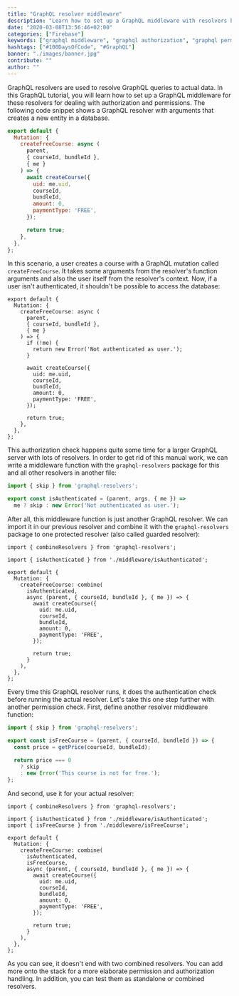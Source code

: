 ```yaml
---
title: "GraphQL resolver middleware"
description: "Learn how to set up a GraphQL middleware with resolvers handling authorization and permissions ..."
date: "2020-03-08T13:56:46+02:00"
categories: ["Firebase"]
keywords: ["graphql middleware", "graphql authorization", "graphql permissions"]
hashtags: ["#100DaysOfCode", "#GraphQL"]
banner: "./images/banner.jpg"
contribute: ""
author: ""
---
```


<Sponsorship />

GraphQL resolvers are used to resolve GraphQL queries to actual data. In this GraphQL tutorial, you will learn how to set up a GraphQL middleware for these resolvers for dealing with authorization and permissions. The following code snippet shows a GraphQL resolver with arguments that creates a new entity in a database.

```javascript
export default {
  Mutation: {
    createFreeCourse: async (
      parent,
      { courseId, bundleId },
      { me }
    ) => {
      await createCourse({
        uid: me.uid,
        courseId,
        bundleId,
        amount: 0,
        paymentType: 'FREE',
      });

      return true;
    },
  },
};
```

In this scenario, a user creates a course with a GraphQL mutation called `createFreeCourse`. It takes some arguments from the resolver's function arguments and also the user itself from the resolver's context. Now, if a user isn't authenticated, it shouldn't be possible to access the database:

```javascript{8-10}
export default {
  Mutation: {
    createFreeCourse: async (
      parent,
      { courseId, bundleId },
      { me }
    ) => {
      if (!me) {
        return new Error('Not authenticated as user.');
      }

      await createCourse({
        uid: me.uid,
        courseId,
        bundleId,
        amount: 0,
        paymentType: 'FREE',
      });

      return true;
    },
  },
};
```

This authorization check happens quite some time for a larger GraphQL server with lots of resolvers. In order to get rid of this manual work, we can write a middleware function with the `graphql-resolvers` package for this and all other resolvers in another file:

```javascript
import { skip } from 'graphql-resolvers';

export const isAuthenticated = (parent, args, { me }) =>
  me ? skip : new Error('Not authenticated as user.');
```

After all, this middleware function is just another GraphQL resolver. We can import it in our previous resolver and combine it with the `graphql-resolvers` package to one protected resolver (also called guarded resolver):

```javascript{1,3,7-8,20}
import { combineResolvers } from 'graphql-resolvers';

import { isAuthenticated } from './middleware/isAuthenticated';

export default {
  Mutation: {
    createFreeCourse: combine(
      isAuthenticated,
      async (parent, { courseId, bundleId }, { me }) => {
        await createCourse({
          uid: me.uid,
          courseId,
          bundleId,
          amount: 0,
          paymentType: 'FREE',
        });

        return true;
      }
    ),
  },
};
```

Every time this GraphQL resolver runs, it does the authentication check before running the actual resolver. Let's take this one step further with another permission check. First, define another resolver middleware function:

```javascript
import { skip } from 'graphql-resolvers';

export const isFreeCourse = (parent, { courseId, bundleId }) => {
  const price = getPrice(courseId, bundleId);

  return price === 0
    ? skip
    : new Error('This course is not for free.');
};
```

And second, use it for your actual resolver:

```javascript{4,10}
import { combineResolvers } from 'graphql-resolvers';

import { isAuthenticated } from './middleware/isAuthenticated';
import { isFreeCourse } from './middleware/isFreeCourse';

export default {
  Mutation: {
    createFreeCourse: combine(
      isAuthenticated,
      isFreeCourse,
      async (parent, { courseId, bundleId }, { me }) => {
        await createCourse({
          uid: me.uid,
          courseId,
          bundleId,
          amount: 0,
          paymentType: 'FREE',
        });

        return true;
      }
    ),
  },
};
```

As you can see, it doesn't end with two combined resolvers. You can add more onto the stack for a more elaborate permission and authorization handling. In addition, you can test them as standalone or combined resolvers.